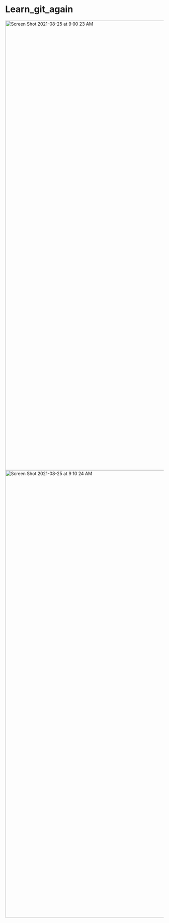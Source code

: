 # Learn_git_again
<img width="1428" alt="Screen Shot 2021-08-25 at 9 00 23 AM" src="https://user-images.githubusercontent.com/89508575/130745582-85a7be11-2526-43c6-a08a-7a620b9f887b.png">
<img width="1421" alt="Screen Shot 2021-08-25 at 9 10 24 AM" src="https://user-images.githubusercontent.com/89508575/130745665-a696ba6d-224a-4603-a5f9-6d46b0975443.png">
